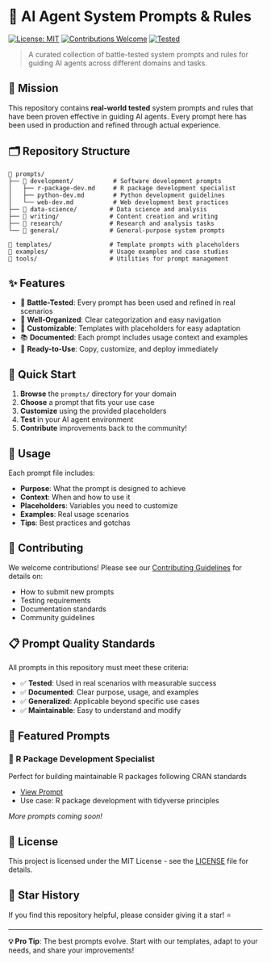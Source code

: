 # 🤖 AI Agent System Prompts & Rules

[![License: MIT](https://img.shields.io/badge/License-MIT-yellow.svg)](https://opensource.org/licenses/MIT)
[![Contributions Welcome](https://img.shields.io/badge/contributions-welcome-brightgreen.svg?style=flat)](CONTRIBUTING.md)
[![Tested](https://img.shields.io/badge/tested-✓-green.svg)](https://github.com/skysheng7/ai-agent-prompts)

> A curated collection of battle-tested system prompts and rules for guiding AI agents across different domains and tasks.

## 🎯 Mission

This repository contains **real-world tested** system prompts and rules that have been proven effective in guiding AI agents. Every prompt here has been used in production and refined through actual experience.

## 🗂️ Repository Structure

```
📁 prompts/
├── 📁 development/           # Software development prompts
│   ├── r-package-dev.md     # R package development specialist
│   ├── python-dev.md        # Python development guidelines
│   └── web-dev.md           # Web development best practices
├── 📁 data-science/         # Data science and analysis
├── 📁 writing/              # Content creation and writing
├── 📁 research/             # Research and analysis tasks
└── 📁 general/              # General-purpose system prompts

📁 templates/                # Template prompts with placeholders
📁 examples/                 # Usage examples and case studies
📁 tools/                    # Utilities for prompt management
```

## ✨ Features

- 🧪 **Battle-Tested**: Every prompt has been used and refined in real scenarios
- 🎨 **Well-Organized**: Clear categorization and easy navigation
- 🔧 **Customizable**: Templates with placeholders for easy adaptation
- 📚 **Documented**: Each prompt includes usage context and examples
- 🚀 **Ready-to-Use**: Copy, customize, and deploy immediately

## 🚀 Quick Start

1. **Browse** the `prompts/` directory for your domain
2. **Choose** a prompt that fits your use case
3. **Customize** using the provided placeholders
4. **Test** in your AI agent environment
5. **Contribute** improvements back to the community!

## 📖 Usage

Each prompt file includes:
- **Purpose**: What the prompt is designed to achieve
- **Context**: When and how to use it
- **Placeholders**: Variables you need to customize
- **Examples**: Real usage scenarios
- **Tips**: Best practices and gotchas

## 🤝 Contributing

We welcome contributions! Please see our [Contributing Guidelines](CONTRIBUTING.md) for details on:
- How to submit new prompts
- Testing requirements
- Documentation standards
- Community guidelines

## 📋 Prompt Quality Standards

All prompts in this repository must meet these criteria:
- ✅ **Tested**: Used in real scenarios with measurable success
- ✅ **Documented**: Clear purpose, usage, and examples
- ✅ **Generalized**: Applicable beyond specific use cases
- ✅ **Maintainable**: Easy to understand and modify

## 🎉 Featured Prompts

### 🔬 R Package Development Specialist
Perfect for building maintainable R packages following CRAN standards
- [View Prompt](prompts/development/r-package-dev.md)
- Use case: R package development with tidyverse principles

*More prompts coming soon!*

## 📄 License

This project is licensed under the MIT License - see the [LICENSE](LICENSE) file for details.

## 🌟 Star History

If you find this repository helpful, please consider giving it a star! ⭐

---

**💡 Pro Tip**: The best prompts evolve. Start with our templates, adapt to your needs, and share your improvements!
